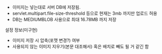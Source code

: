 * 이미지는 넣는대로 서버 DB에 저장됨.
* servlet.multipart.file-size-threshold 등으로 현재는 3mb 까지만 업로드 허용
* DB는 MEDIUMBLOB 사용으로 최대 16.78MB 까지 저장

설정 정보(미구현)
  * 이미지 저장 시 압축(포맷 변경?) 여부
  * 사용되지 않는 이미지 지우기(본문 대조해서) 혹은 배치로 빼도 될 거 같긴 함
